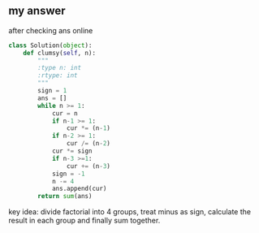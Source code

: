 

## my answer 

after checking ans online


```python
class Solution(object):
    def clumsy(self, n):
        """
        :type n: int
        :rtype: int
        """
        sign = 1
        ans = []
        while n >= 1:
            cur = n
            if n-1 >= 1:
                cur *= (n-1)
            if n-2 >= 1:
                cur /= (n-2)
            cur *= sign
            if n-3 >=1:
                cur += (n-3)
            sign = -1
            n -= 4
            ans.append(cur)
        return sum(ans) 
```

key idea:
divide factorial into 4 groups, treat minus as sign, calculate the result in each group and finally sum together.

